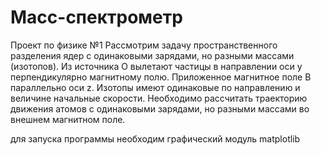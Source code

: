 # Масс-спектрометр
Проект по физике №1
Рассмотрим задачу пространственного разделения ядер с одинаковыми зарядами, но разными массами (изотопов). Из источника О вылетают частицы в направлении оси y перпендикулярно магнитному полю. Приложенное магнитное поле B параллельно оси z. Изотопы имеют одинаковые по направлению и величине начальные скорости. Необходимо рассчитать траекторию движения атомов с одинаковыми зарядами, но разными массами во внешнем магнитном поле.

для запуска программы необходим графический модуль matplotlib
